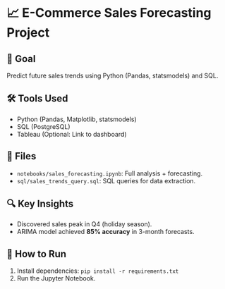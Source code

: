 # 📈 E-Commerce Sales Forecasting Project  

## 🎯 Goal  
Predict future sales trends using Python (Pandas, statsmodels) and SQL.  

## 🛠️ Tools Used  
- Python (Pandas, Matplotlib, statsmodels)  
- SQL (PostgreSQL)  
- Tableau (Optional: Link to dashboard)  

## 📂 Files  
- `notebooks/sales_forecasting.ipynb`: Full analysis + forecasting.  
- `sql/sales_trends_query.sql`: SQL queries for data extraction.  

## 🔍 Key Insights  
- Discovered sales peak in Q4 (holiday season).  
- ARIMA model achieved **85% accuracy** in 3-month forecasts.  

## 🚀 How to Run  
1. Install dependencies: `pip install -r requirements.txt`  
2. Run the Jupyter Notebook.   
